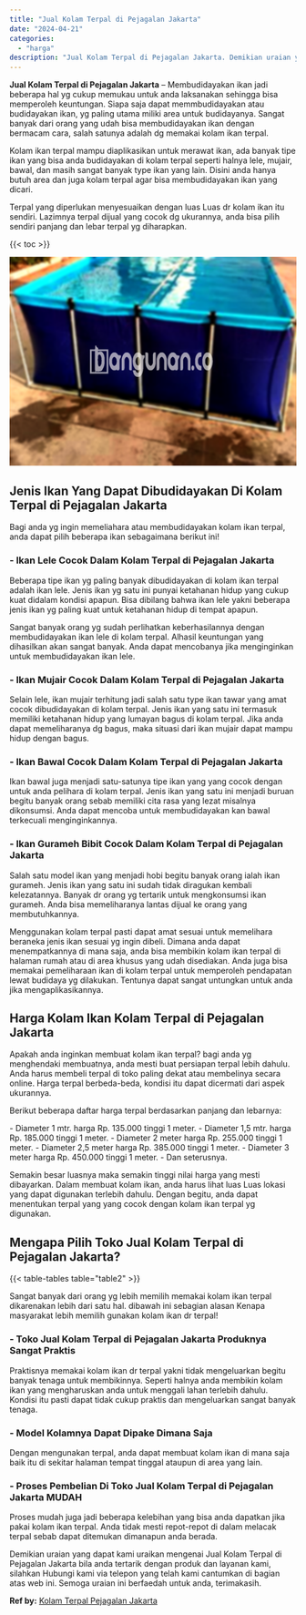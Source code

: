 ```yaml
---
title: "Jual Kolam Terpal di Pejagalan Jakarta"
date: "2024-04-21"
categories: 
  - "harga"
description: "Jual Kolam Terpal di Pejagalan Jakarta. Demikian uraian yang dapat kami uraikan mengenai Jual Kolam Terpal di Pejagalan Jakarta bila anda tertarik dengan pro..."
---
```


**Jual Kolam Terpal di Pejagalan Jakarta** – Membudidayakan ikan jadi beberapa hal yg cukup memukau untuk anda laksanakan sehingga bisa memperoleh keuntungan. Siapa saja dapat memmbudidayakan atau budidayakan ikan, yg paling utama miliki area untuk budidayanya. Sangat banyak dari orang yang udah bisa membudidayakan ikan dengan bermacam cara, salah satunya adalah dg memakai kolam ikan terpal.

Kolam ikan terpal mampu diaplikasikan untuk merawat ikan, ada banyak tipe ikan yang bisa anda budidayakan di kolam terpal seperti halnya lele, mujair, bawal, dan masih sangat banyak type ikan yang lain. Disini anda hanya butuh area dan juga kolam terpal agar bisa membudidayakan ikan yang dicari.

Terpal yang diperlukan menyesuaikan dengan luas Luas dr kolam ikan itu sendiri. Lazimnya terpal dijual yang cocok dg ukurannya, anda bisa pilih sendiri panjang dan lebar terpal yg diharapkan.

{{< toc >}}

![Jual Kolam Terpal di Pejagalan Jakarta](/images/jual-kolam-terpal-55.png)

## Jenis Ikan Yang Dapat Dibudidayakan Di Kolam Terpal di Pejagalan Jakarta

Bagi anda yg ingin memeliahara atau membudidayakan kolam ikan terpal, anda dapat pilih beberapa ikan sebagaimana berikut ini!

### \- Ikan Lele Cocok Dalam Kolam Terpal di Pejagalan Jakarta

Beberapa tipe ikan yg paling banyak dibudidayakan di kolam ikan terpal adalah ikan lele. Jenis ikan yg satu ini punyai ketahanan hidup yang cukup kuat didalam kondisi apapun. Bisa dibilang bahwa ikan lele yakni beberapa jenis ikan yg paling kuat untuk ketahanan hidup di tempat apapun.

Sangat banyak orang yg sudah perlihatkan keberhasilannya dengan membudidayakan ikan lele di kolam terpal. Alhasil keuntungan yang dihasilkan akan sangat banyak. Anda dapat mencobanya jika menginginkan untuk membudidayakan ikan lele.

### \- Ikan Mujair Cocok Dalam Kolam Terpal di Pejagalan Jakarta

Selain lele, ikan mujair terhitung jadi salah satu type ikan tawar yang amat cocok dibudidayakan di kolam terpal. Jenis ikan yang satu ini termasuk memiliki ketahanan hidup yang lumayan bagus di kolam terpal. Jika anda dapat memeliharanya dg bagus, maka situasi dari ikan mujair dapat mampu hidup dengan bagus.

### \- Ikan Bawal Cocok Dalam Kolam Terpal di Pejagalan Jakarta

Ikan bawal juga menjadi satu-satunya tipe ikan yang yang cocok dengan untuk anda pelihara di kolam terpal. Jenis ikan yang satu ini menjadi buruan begitu banyak orang sebab memiliki cita rasa yang lezat misalnya dikonsumsi. Anda dapat mencoba untuk membudidayakan kan bawal terkecuali menginginkannya.

### \- Ikan Gurameh Bibit Cocok Dalam Kolam Terpal di Pejagalan Jakarta

Salah satu model ikan yang menjadi hobi begitu banyak orang ialah ikan gurameh. Jenis ikan yang satu ini sudah tidak diragukan kembali kelezatannya. Banyak dr orang yg tertarik untuk mengkonsumsi ikan gurameh. Anda bisa memeliharanya lantas dijual ke orang yang membutuhkannya.

Menggunakan kolam terpal pasti dapat amat sesuai untuk memelihara beraneka jenis ikan sesuai yg ingin dibeli. Dimana anda dapat menempatkannya di mana saja, anda bisa membikin kolam ikan terpal di halaman rumah atau di area khusus yang udah disediakan. Anda juga bisa memakai pemeliharaan ikan di kolam terpal untuk memperoleh pendapatan lewat budidaya yg dilakukan. Tentunya dapat sangat untungkan untuk anda jika mengaplikasikannya.

## Harga Kolam Ikan Kolam Terpal di Pejagalan Jakarta

Apakah anda inginkan membuat kolam ikan terpal? bagi anda yg menghendaki membuatnya, anda mesti buat persiapan terpal lebih dahulu. Anda harus membeli terpal di toko paling dekat atau membelinya secara online. Harga terpal berbeda-beda, kondisi itu dapat dicermati dari aspek ukurannya.

Berikut beberapa daftar harga terpal berdasarkan panjang dan lebarnya:

\- Diameter 1 mtr. harga Rp. 135.000 tinggi 1 meter. - Diameter 1,5 mtr. harga Rp. 185.000 tinggi 1 meter. - Diameter 2 meter harga Rp. 255.000 tinggi 1 meter. - Diameter 2,5 meter harga Rp. 385.000 tinggi 1 meter. - Diameter 3 meter harga Rp. 450.000 tinggi 1 meter. - Dan seterusnya.

Semakin besar luasnya maka semakin tinggi nilai harga yang mesti dibayarkan. Dalam membuat kolam ikan, anda harus lihat luas Luas lokasi yang dapat digunakan terlebih dahulu. Dengan begitu, anda dapat menentukan terpal yang yang cocok dengan kolam ikan terpal yg digunakan.

## Mengapa Pilih Toko Jual Kolam Terpal di Pejagalan Jakarta?

{{< table-tables table="table2" >}}

Sangat banyak dari orang yg lebih memilih memakai kolam ikan terpal dikarenakan lebih dari satu hal. dibawah ini sebagian alasan Kenapa masyarakat lebih memilih gunakan kolam ikan dr terpal!

### \- Toko Jual Kolam Terpal di Pejagalan Jakarta Produknya Sangat Praktis

Praktisnya memakai kolam ikan dr terpal yakni tidak mengeluarkan begitu banyak tenaga untuk membikinnya. Seperti halnya anda membikin kolam ikan yang mengharuskan anda untuk menggali lahan terlebih dahulu. Kondisi itu pasti dapat tidak cukup praktis dan mengeluarkan sangat banyak tenaga.

### \- Model Kolamnya Dapat Dipake Dimana Saja

Dengan mengunakan terpal, anda dapat membuat kolam ikan di mana saja baik itu di sekitar halaman tempat tinggal ataupun di area yang lain.

### \- Proses Pembelian Di Toko Jual Kolam Terpal di Pejagalan Jakarta MUDAH

Proses mudah juga jadi beberapa kelebihan yang bisa anda dapatkan jika pakai kolam ikan terpal. Anda tidak mesti repot-repot di dalam melacak terpal sebab dapat ditemukan dimanapun anda berada.

Demikian uraian yang dapat kami uraikan mengenai Jual Kolam Terpal di Pejagalan Jakarta bila anda tertarik dengan produk dan layanan kami, silahkan Hubungi kami via telepon yang telah kami cantumkan di bagian atas web ini. Semoga uraian ini berfaedah untuk anda, terimakasih.

**Ref by:** [Kolam Terpal Pejagalan Jakarta](https://id.wikipedia.org/wiki/Kolam)
